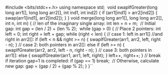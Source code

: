 #include <bits/stdc++.h>
using namespace std;
​
void swapIfGreater(long long arr1[], long long arr2[], int ind1, int ind2) {
if (arr1[ind1] > arr2[ind2]) {
swap(arr1[ind1], arr2[ind2]);
}
}
​
void merge(long long arr1[], long long arr2[], int n, int m) {
// len of the imaginary single array:
int len = n + m;
​
// Initial gap:
int gap = (len / 2) + (len % 2);
​
while (gap > 0) {
// Place 2 pointers:
int left = 0;
int right = left + gap;
while (right < len) {
// case 1: left in arr1[]
//and right in arr2[]:
if (left < n && right >= n) {
swapIfGreater(arr1, arr2, left, right - n);
}
// case 2: both pointers in arr2[]:
else if (left >= n) {
swapIfGreater(arr2, arr2, left - n, right - n);
}
// case 3: both pointers in arr1[]:
else {
swapIfGreater(arr1, arr1, left, right);
}
left++, right++;
}
// break if iteration gap=1 is completed:
if (gap == 1) break;
​
// Otherwise, calculate new gap:
gap = (gap / 2) + (gap % 2);
}
}``